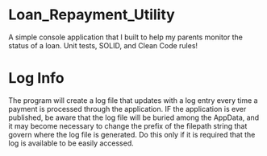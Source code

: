 # Loan_Repayment_Utility
A simple console application that I built to help my parents monitor the status of a loan. Unit tests, SOLID, and Clean Code rules!

# Log Info
The program will create a log file that updates with a log entry every time a payment is processed through the application. IF the
application is ever published, be aware that the log file will be buried among the AppData, and it may become necessary to change
the prefix of the filepath string that govern where the log file is generated. Do this only if it is required that the log is available
to be easily accessed.
